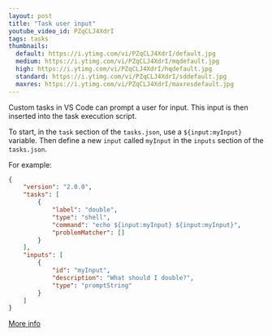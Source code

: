 ```yaml
---
layout: post
title: "Task user input"
youtube_video_id: PZqCLJ4XdrI
tags: tasks
thumbnails:
  default: https://i.ytimg.com/vi/PZqCLJ4XdrI/default.jpg
  medium: https://i.ytimg.com/vi/PZqCLJ4XdrI/mqdefault.jpg
  high: https://i.ytimg.com/vi/PZqCLJ4XdrI/hqdefault.jpg
  standard: https://i.ytimg.com/vi/PZqCLJ4XdrI/sddefault.jpg
  maxres: https://i.ytimg.com/vi/PZqCLJ4XdrI/maxresdefault.jpg
---
```


Custom tasks in VS Code can prompt a user for input. This input is then inserted into the task execution script.

To start, in the `task` section of the `tasks.json`, use a `${input:myInput}` variable. Then define a new `input` called `myInput` in the `inputs` section of the `tasks.json`.

For example:

```json
{
    "version": "2.0.0",
    "tasks": [
        {
            "label": "double",
            "type": "shell",
            "command": "echo ${input:myInput} ${input:myInput}",
            "problemMatcher": []
        }
    ],
    "inputs": [
        {
            "id": "myInput",
            "description": "What should I double?",
            "type": "promptString"
        }
    ]
}
```

[More info](https://code.visualstudio.com/docs/editor/variables-reference#_input-variables)
